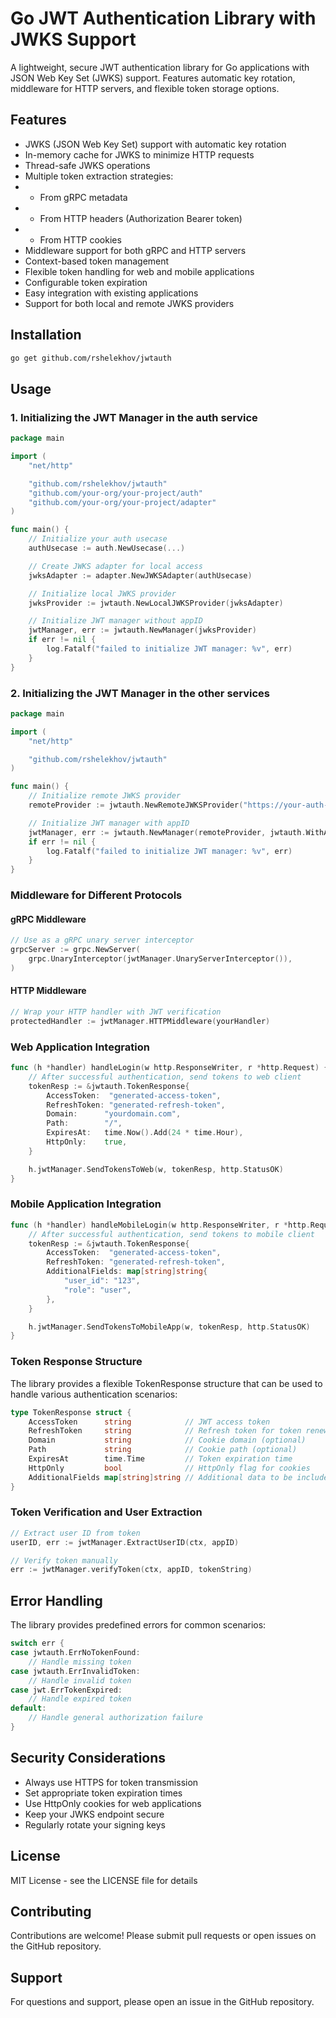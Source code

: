 # Go JWT Authentication Library with JWKS Support

A lightweight, secure JWT authentication library for Go applications with JSON Web Key Set (JWKS) support. Features automatic key rotation, middleware for HTTP servers, and flexible token storage options.

## Features

- JWKS (JSON Web Key Set) support with automatic key rotation
- In-memory cache for JWKS to minimize HTTP requests
- Thread-safe JWKS operations
- Multiple token extraction strategies:
- - From gRPC metadata
- - From HTTP headers (Authorization Bearer token)
- - From HTTP cookies
- Middleware support for both gRPC and HTTP servers
- Context-based token management
- Flexible token handling for web and mobile applications
- Configurable token expiration
- Easy integration with existing applications
- Support for both local and remote JWKS providers

## Installation

```bash
go get github.com/rshelekhov/jwtauth
```

## Usage

### 1. Initializing the JWT Manager in the auth service

```go
package main

import (
    "net/http"

    "github.com/rshelekhov/jwtauth"
    "github.com/your-org/your-project/auth"
    "github.com/your-org/your-project/adapter"
)

func main() {
    // Initialize your auth usecase
    authUsecase := auth.NewUsecase(...)

    // Create JWKS adapter for local access
    jwksAdapter := adapter.NewJWKSAdapter(authUsecase)

    // Initialize local JWKS provider
    jwksProvider := jwtauth.NewLocalJWKSProvider(jwksAdapter)

    // Initialize JWT manager without appID
    jwtManager, err := jwtauth.NewManager(jwksProvider)
    if err != nil {
        log.Fatalf("failed to initialize JWT manager: %v", err)
    }
}
```

### 2. Initializing the JWT Manager in the other services

```go
package main

import (
    "net/http"

    "github.com/rshelekhov/jwtauth"
)

func main() {
    // Initialize remote JWKS provider
    remoteProvider := jwtauth.NewRemoteJWKSProvider("https://your-auth-server/.well-known/jwks.json")

    // Initialize JWT manager with appID
    jwtManager, err := jwtauth.NewManager(remoteProvider, jwtauth.WithAppID("your-app-id"))
    if err != nil {
        log.Fatalf("failed to initialize JWT manager: %v", err)
    }
}
```

### Middleware for Different Protocols

#### gRPC Middleware

```go
// Use as a gRPC unary server interceptor
grpcServer := grpc.NewServer(
    grpc.UnaryInterceptor(jwtManager.UnaryServerInterceptor()),
)
```

#### HTTP Middleware

```go
// Wrap your HTTP handler with JWT verification
protectedHandler := jwtManager.HTTPMiddleware(yourHandler)
```

### Web Application Integration

```go
func (h *handler) handleLogin(w http.ResponseWriter, r *http.Request) {
    // After successful authentication, send tokens to web client
    tokenResp := &jwtauth.TokenResponse{
        AccessToken:  "generated-access-token",
        RefreshToken: "generated-refresh-token",
        Domain:      "yourdomain.com",
        Path:        "/",
        ExpiresAt:   time.Now().Add(24 * time.Hour),
        HttpOnly:    true,
    }

    h.jwtManager.SendTokensToWeb(w, tokenResp, http.StatusOK)
}
```

### Mobile Application Integration

```go
func (h *handler) handleMobileLogin(w http.ResponseWriter, r *http.Request) {
    // After successful authentication, send tokens to mobile client
    tokenResp := &jwtauth.TokenResponse{
        AccessToken:  "generated-access-token",
        RefreshToken: "generated-refresh-token",
        AdditionalFields: map[string]string{
            "user_id": "123",
            "role": "user",
        },
    }

    h.jwtManager.SendTokensToMobileApp(w, tokenResp, http.StatusOK)
}
```

### Token Response Structure

The library provides a flexible TokenResponse structure that can be used to handle various authentication scenarios:

```go
type TokenResponse struct {
    AccessToken      string            // JWT access token
    RefreshToken     string            // Refresh token for token renewal
    Domain           string            // Cookie domain (optional)
    Path             string            // Cookie path (optional)
    ExpiresAt        time.Time         // Token expiration time
    HttpOnly         bool              // HttpOnly flag for cookies
    AdditionalFields map[string]string // Additional data to be included in response
}
```

### Token Verification and User Extraction

```go
// Extract user ID from token
userID, err := jwtManager.ExtractUserID(ctx, appID)

// Verify token manually
err := jwtManager.verifyToken(ctx, appID, tokenString)
```

## Error Handling

The library provides predefined errors for common scenarios:

```go
switch err {
case jwtauth.ErrNoTokenFound:
    // Handle missing token
case jwtauth.ErrInvalidToken:
    // Handle invalid token
case jwt.ErrTokenExpired:
    // Handle expired token
default:
    // Handle general authorization failure
}
```

## Security Considerations

- Always use HTTPS for token transmission
- Set appropriate token expiration times
- Use HttpOnly cookies for web applications
- Keep your JWKS endpoint secure
- Regularly rotate your signing keys

## License

MIT License - see the LICENSE file for details

## Contributing

Contributions are welcome! Please submit pull requests or open issues on the GitHub repository.

## Support

For questions and support, please open an issue in the GitHub repository.
